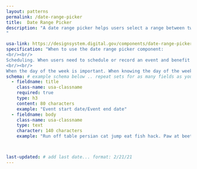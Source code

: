 ```yaml
---
layout: patterns
permalink: /date-range-picker
title:  Date Range Picker
description: "A date range picker helps users select a range between two dates.
" 

usa-link: https://designsystem.digital.gov/components/date-range-picker/
specification: "When to use the date range picker component:
<br/><br/>
Scheduling. When users need to schedule or record an event and benefit from the context of a calendar.
<br/><br/>
When the day of the week is important. When knowing the day of the week helps users choose a specific date."
schema: # example schema below .. repeat sets for as many fields as you have
  - fieldname: title
    class-name: usa-classname
    required: true
    type: h3
    content: 80 characters
    example: "Event start date/Event end date"
  - fieldname: body
    class-name: usa-classname
    type: text
    character: 140 characters
    example: "Run off table persian cat jump eat fish hack. Paw at beetle and eat it before it gets away demand"



last-updated: # add last date... format: 2/21/21
---
```

<!--- if extra information is needed for this pattern, write here in Markdown. -->
<!--- to learn markdown format go to https://docs.github.com/en/github/writing-on-github/basic-writing-and-formatting-syntax -->


